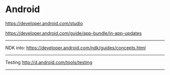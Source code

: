 # Android

https://developer.android.com/studio

https://developer.android.com/guide/app-bundle/in-app-updates

---

NDK into:
https://developer.android.com/ndk/guides/concepts.html

---

Testing
http://d.android.com/tools/testing

---